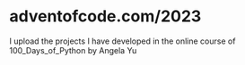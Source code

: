 # adventofcode.com/2023
I upload the projects I have developed in the online course of 100_Days_of_Python by Angela Yu
